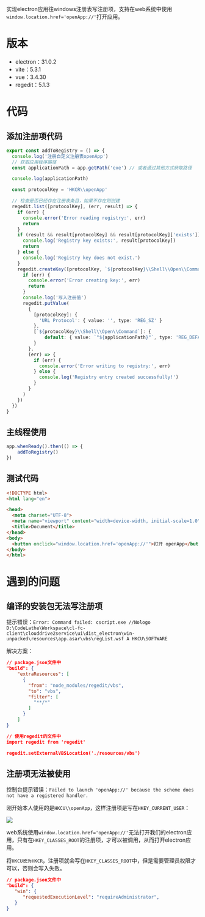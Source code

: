 实现electron应用往windows注册表写注册项，支持在web系统中使用`window.location.href='openApp://'`打开应用。

# 版本

+ electron：31.0.2
+ vite：5.3.1
+ vue：3.4.30
+ regedit：5.1.3

# 代码

## 添加注册项代码

```typescript
export const addToRegistry = () => {
  console.log('注册自定义注册表openApp')
  // 获取应用程序路径
  const applicationPath = app.getPath('exe') // 或者通过其他方式获取路径

  console.log(applicationPath)

  const protocolKey = 'HKCR\\openApp'

  // 检查是否已经存在注册表条目，如果不存在则创建
  regedit.list([protocolKey], (err, result) => {
    if (err) {
      console.error('Error reading registry:', err)
      return
    }
    if (result && result[protocolKey] && result[protocolKey]['exists']) {
      console.log('Registry key exists:', result[protocolKey])
      return
    } else {
      console.log('Registry key does not exist.')
    }
    regedit.createKey([protocolKey, `${protocolKey}\\Shell\\Open\\Command`], (err) => {
      if (err) {
        console.error('Error creating key:', err)
        return
      }
      console.log('写入注册值')
      regedit.putValue(
        {
          [protocolKey]: {
            'URL Protocol': { value: '', type: 'REG_SZ' }
          },
          [`${protocolKey}\\Shell\\Open\\Command`]: {
              default: { value: `"${applicationPath}"`, type: 'REG_DEFAULT' }
          }
        },
        (err) => {
          if (err) {
            console.error('Error writing to registry:', err)
          } else {
            console.log('Registry entry created successfully!')
          }
        }
      )
    })
  })
}
```

## 主线程使用

```typescript
app.whenReady().then(() => {
    addToRegistry()
})
```

## 测试代码

```html
<!DOCTYPE html>
<html lang="en">

<head>
  <meta charset="UTF-8">
  <meta name="viewport" content="width=device-width, initial-scale=1.0">
  <title>Document</title>
</head>
<body>
  <button onclick="window.location.href='openApp://'">打开 openApp</button>
</body>
</html>

```

# 遇到的问题

## 编译的安装包无法写注册项

提示错误：`Error: Command failed: cscript.exe //Nologo D:\CodeLathe\Workspace\cl-fc-client\clouddrive2service\ui\dist_electron\win-unpacked\resources\app.asar\vbs\regList.wsf A HKCU\SOFTWARE`

解决方案：

```json
// package.json文件中
"build": {
    "extraResources": [
      {
        "from": "node_modules/regedit/vbs",
        "to": "vbs",
        "filter": [
          "**/*"
        ]
      }
    ]
}

// 使用regedit的文件中
import regedit from 'regedit'

regedit.setExternalVBSLocation('./resources/vbs')
```

## 注册项无法被使用

控制台提示错误：`Failed to launch 'openApp://' because the scheme does not have a registered handler.`

刚开始本人使用的是`HKCU\\openApp`，这样注册项是写在`HKEY_CURRENT_USER`：

![](https://p0-xtjj-private.juejin.cn/tos-cn-i-73owjymdk6/110eac80834045b5b3f27ef0e54b43fa~tplv-73owjymdk6-jj-mark-v1:0:0:0:0:5o6Y6YeR5oqA5pyv56S-5Yy6IEAg6auY57qn5pCs56CW5bel56iL5biIMjc1:q75.awebp?policy=eyJ2bSI6MywidWlkIjoiNDIxMjk4NDI4OTQyNzkwMiJ9&rk3s=f64ab15b&x-orig-authkey=f32326d3454f2ac7e96d3d06cdbb035152127018&x-orig-expires=1741762458&x-orig-sign=XRc%2BKNeb8yAHLizb1lhA9%2B8UNgg%3D)

web系统使用`window.location.href='openApp://'`无法打开我们的electron应用，只有在`HKEY_CLASSES_ROOT`的注册项，才可以被调用，从而打开electron应用。

将`HKCU改为HKCR`，注册项就会写在`HKEY_CLASSES_ROOT`中，但是需要管理员权限才可以，否则会写入失败。

```json
// package.json文件中
"build": {
   "win": {
      "requestedExecutionLevel": "requireAdministrator",
   }
}
```

